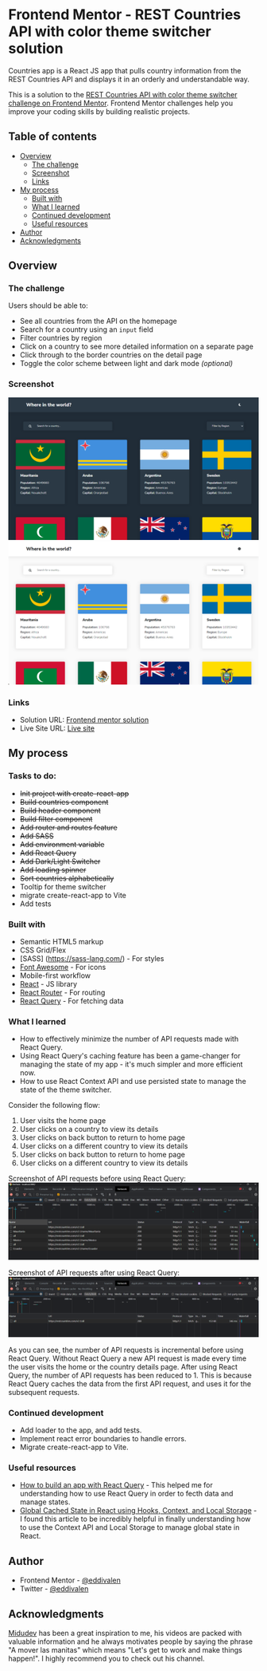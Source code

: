 # Frontend Mentor - REST Countries API with color theme switcher solution

Countries app is a React JS app that pulls country information from the REST Countries API and displays it in an orderly and understandable way.

This is a solution to the [REST Countries API with color theme switcher challenge on Frontend Mentor](https://www.frontendmentor.io/challenges/rest-countries-api-with-color-theme-switcher-5cacc469fec04111f7b848ca). Frontend Mentor challenges help you improve your coding skills by building realistic projects. 

## Table of contents

- [Overview](#overview)
  - [The challenge](#the-challenge)
  - [Screenshot](#screenshot)
  - [Links](#links)
- [My process](#my-process)
  - [Built with](#built-with)
  - [What I learned](#what-i-learned)
  - [Continued development](#continued-development)
  - [Useful resources](#useful-resources)
- [Author](#author)
- [Acknowledgments](#acknowledgments)


## Overview

### The challenge

Users should be able to:

- See all countries from the API on the homepage
- Search for a country using an `input` field
- Filter countries by region
- Click on a country to see more detailed information on a separate page
- Click through to the border countries on the detail page
- Toggle the color scheme between light and dark mode *(optional)*

### Screenshot

![dark-screenshot](./src/images/dark-screenshot.png)
![light-screenshot](./src/images/light-screenshot.png)

### Links

- Solution URL: [Frontend mentor solution](https://www.frontendmentor.io/solutions/rest-countries-api-with-color-theme-switcher-GuP5EiQpx-)
- Live Site URL: [Live site](https://rest-countries-api-eddivalen.vercel.app/)

## My process

### Tasks to do:
- ~~Init project with create-react-app~~
- ~~Build countries component~~
- ~~Build header component~~
- ~~Build filter component~~
- ~~Add router and routes feature~~
- ~~Add SASS~~
- ~~Add environment variable~~
- ~~Add React Query~~
- ~~Add Dark/Light Switcher~~
- ~~Add loading spinner~~
- ~~Sort countries alphabetically~~
- Tooltip for theme switcher
- migrate create-react-app to Vite
- Add tests
### Built with

- Semantic HTML5 markup
- CSS Grid/Flex
- [SASS] (https://sass-lang.com/) - For styles
- [Font Awesome](https://fontawesome.com/) - For icons
- Mobile-first workflow
- [React](https://reactjs.org/) - JS library
- [React Router](https://reactrouter.com/) - For routing
- [React Query](https://react-query.tanstack.com/) - For fetching data

### What I learned

- How to effectively minimize the number of API requests made with React Query.
- Using React Query's caching feature has been a game-changer for managing the state of my app - it's much simpler and more efficient now.
- How to use React Context API and use persisted state to manage the state of the theme switcher.

Consider the following flow:
1. User visits the home page
2. User clicks on a country to view its details
3. User clicks on back button to return to home page
4. User clicks on a different country to view its details
5. User clicks on back button to return to home page
6. User clicks on a different country to view its details

Screenshot of API requests before using React Query:
![before-react-query](./src/images/before-react-query.png)

Screenshot of API requests after using React Query:
![after-react-query](./src/images/after-react-query.png)

As you can see, the number of API requests is incremental before using React Query. Without React Query a new API request is made every time the user visits the home or the country details page. After using React Query, the number of API requests has been reduced to 1. This is because React Query caches the data from the first API request, and uses it for the subsequent requests.


### Continued development

- Add loader to the app, and add tests.
- Implement react error boundaries to handle errors.
- Migrate create-react-app to Vite.

### Useful resources

- [How to build an app with React Query](https://www.commoninja.com/blog/how-to-build-an-app-with-react-query) - This helped me for understanding how to use React Query in order to fecth data and manage states.
- [Global Cached State in React using Hooks, Context, and Local Storage](https://medium.com/@akrush95/global-cached-state-in-react-using-hooks-context-and-local-storage-166eacf8ab46) - I found this article to be incredibly helpful in finally understanding how to use the Context API and Local Storage to manage global state in React.

## Author

- Frontend Mentor - [@eddivalen](https://www.frontendmentor.io/profile/eddivalen)
- Twitter - [@eddivalen](https://www.twitter.com/eddivalen)

## Acknowledgments

[Midudev](https://youtube.com/midudev) has been a great inspiration to me, his videos are packed with valuable information and he always motivates people by saying the phrase "A mover las manitas" which means "Let's get to work and make things happen!". I highly recommend you to check out his channel.
